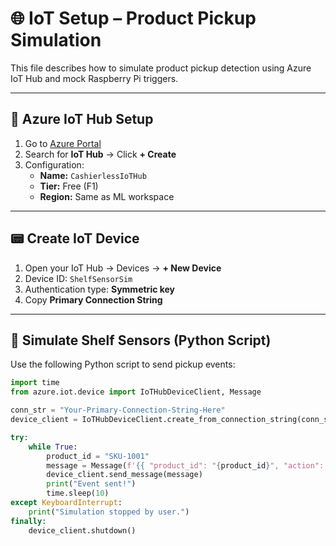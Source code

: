 # 🌐 IoT Setup – Product Pickup Simulation

This file describes how to simulate product pickup detection using Azure IoT Hub and mock Raspberry Pi triggers.

---

## 🔌 Azure IoT Hub Setup

1. Go to [Azure Portal](https://portal.azure.com)  
2. Search for **IoT Hub** → Click **+ Create**
3. Configuration:
   - **Name:** `CashierlessIoTHub`
   - **Tier:** Free (F1)
   - **Region:** Same as ML workspace

---

## 📟 Create IoT Device

1. Open your IoT Hub → Devices → **+ New Device**
2. Device ID: `ShelfSensorSim`
3. Authentication type: **Symmetric key**
4. Copy **Primary Connection String**

---

## 🧪 Simulate Shelf Sensors (Python Script)

Use the following Python script to send pickup events:

```python
import time
from azure.iot.device import IoTHubDeviceClient, Message

conn_str = "Your-Primary-Connection-String-Here"
device_client = IoTHubDeviceClient.create_from_connection_string(conn_str)

try:
    while True:
        product_id = "SKU-1001"
        message = Message(f'{{ "product_id": "{product_id}", "action": "picked" }}')
        device_client.send_message(message)
        print("Event sent!")
        time.sleep(10)
except KeyboardInterrupt:
    print("Simulation stopped by user.")
finally:
    device_client.shutdown()
